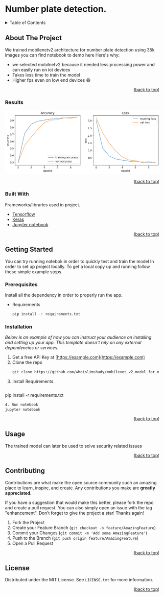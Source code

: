 <div id="top"></div>

# Number plate detection.


<!-- TABLE OF CONTENTS -->
<details>
  <summary>Table of Contents</summary>
  <ol>
    <li>
      <a href="#about-the-project">About The Project</a>
      a href="#Results">About The Project</a>
      <ul>
        <li><a href="#built-with">Built With</a></li>
      </ul>
    </li>
    <li>
      <a href="#getting-started">Getting Started</a>
      <ul>
        <li><a href="#prerequisites">Prerequisites</a></li>
        <li><a href="#installation">Installation</a></li>
      </ul>
    </li>
    <li><a href="#usage">Usage</a></li>
    <li><a href="#contributing">Contributing</a></li>
    <li><a href="#license">License</a></li>
  </ol>
</details>



<!-- ABOUT THE PROJECT -->
## About The Project

We trained mobilenetv2  architecture for number plate detection using 35k images you can find notebook to demo here 
Here's why:
* we selected mobilnetv2 because it needed less processing power and can easily run on iot devices 
* Takes less time to train the model 
* Higher fps even on low end devices :smile:


<p align="right">(<a href="#top">back to top</a>)</p>


### Results

![Train and Test loss](https://github.com/whoislimshady/mobilenet_v2_model_for_ocr/blob/master/inputs/download%20(1).png?raw=true)


<p align="right">(<a href="#top">back to top</a>)</p>


### Built With

Frameworks/libraries used in  project. 

* [Tensorflow](https://www.tensorflow.org/resources/learn-ml)
* [Keras](https://keras.io/)
* [Jupyter notebook](https://jupyter.org/)

<p align="right">(<a href="#top">back to top</a>)</p>



<!-- GETTING STARTED -->
## Getting Started
You can try running notebok in order to quickly test and train the model 
In order to set up  project locally.
To get a local copy up and running follow these simple example steps.

### Prerequisites

Install all the dependency in order to properly run the app.
* Requirements
  ```sh
  pip install -r requirements.txt
  ```

### Installation

_Below is an example of how you can instruct your audience on installing and setting up your app. This template doesn't rely on any external dependencies or services._

1. Get a free API Key at [https://example.com](https://example.com)
2. Clone the repo
   ```sh
   git clone https://github.com/whoislimshady/mobilenet_v2_model_for_ocr
   ```
3. Install Requirements
   ```sh
  pip install -r requirements.txt
   ```
4. Run notebook
  jupyter notebook
   ```

<p align="right">(<a href="#top">back to top</a>)</p>



<!-- USAGE EXAMPLES -->
## Usage

The trained model can later be used to solve security related issues
<p align="right">(<a href="#top">back to top</a>)</p>





<!-- CONTRIBUTING -->
## Contributing

Contributions are what make the open source community such an amazing place to learn, inspire, and create. Any contributions you make are **greatly appreciated**.

If you have a suggestion that would make this better, please fork the repo and create a pull request. You can also simply open an issue with the tag "enhancement".
Don't forget to give the project a star! Thanks again!

1. Fork the Project
2. Create your Feature Branch (`git checkout -b feature/AmazingFeature`)
3. Commit your Changes (`git commit -m 'Add some AmazingFeature'`)
4. Push to the Branch (`git push origin feature/AmazingFeature`)
5. Open a Pull Request

<p align="right">(<a href="#top">back to top</a>)</p>



<!-- LICENSE -->
## License

Distributed under the MIT License. See `LICENSE.txt` for more information.

<p align="right">(<a href="#top">back to top</a>)</p>



